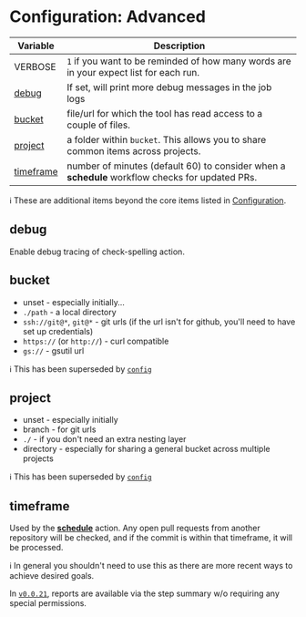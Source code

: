 # Configuration: Advanced

| Variable                | Description                                                                                     |
| ----------------------- | ----------------------------------------------------------------------------------------------- |
| VERBOSE                 | `1` if you want to be reminded of how many words are in your expect list for each run.          |
| [debug](#debug)         | If set, will print more debug messages in the job logs                                          |
| [bucket](#bucket)       | file/url for which the tool has read access to a couple of files.                               |
| [project](#project)     | a folder within `bucket`. This allows you to share common items across projects.                |
| [timeframe](#timeframe) | number of minutes (default 60) to consider when a **schedule** workflow checks for updated PRs. |

ℹ️ These are additional items beyond the core items listed in [Configuration](https://github.com/check-spelling/check-spelling/wiki/Configuration).

## debug

Enable debug tracing of check-spelling action.

## bucket

- unset - especially initially...
- `./path` - a local directory
- `ssh://git@*`, `git@*` - git urls (if the url isn't for github, you'll need to have set up credentials)
- `https://` (or `http://`) - curl compatible
- `gs://` - gsutil url

ℹ️ This has been superseded by [`config`](https://github.com/check-spelling/check-spelling/wiki/Configuration#config)

## project

- unset - especially initially
- branch - for git urls
- `./` - if you don't need an extra nesting layer
- directory - especially for sharing a general bucket across multiple projects

ℹ️ This has been superseded by [`config`](https://github.com/check-spelling/check-spelling/wiki/Configuration#config)

## timeframe

Used by the **[schedule](./Configuration:-Workflows#schedule)** action. Any open pull requests from another repository
will be checked, and if the commit is within that timeframe, it will be processed.

ℹ️ In general you shouldn't need to use this as there are more recent ways to achieve desired goals.

In [`v0.0.21`](https://github.com/check-spelling/check-spelling/releases/tag/v0.0.21), reports are available via the step summary w/o requiring any special permissions.
